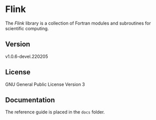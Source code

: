 # Flink

The *Flink* library is a collection of Fortran modules and subroutines for scientific computing.

## Version

v1.0.6-devel.220205

## License

GNU General Public License Version 3

## Documentation

The reference guide is placed in the `docs` folder.
